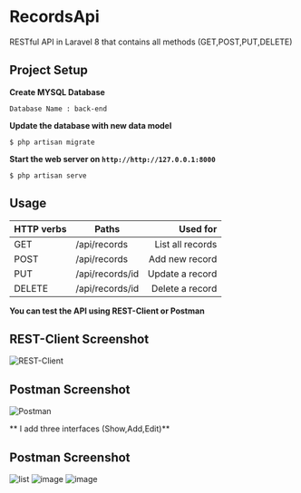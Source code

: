# RecordsApi
RESTful API in Laravel 8 that contains all methods (GET,POST,PUT,DELETE)

## Project Setup

**Create MYSQL Database**

```console
Database Name : back-end
```

**Update the database with new data model**

```console
$ php artisan migrate
```

**Start the web server on `http://http://127.0.0.1:8000`**

```console
$ php artisan serve
```
## Usage

| HTTP verbs | Paths  | Used for |
| ---------- | ------ | --------:|
| GET | /api/records|List all records|
| POST | /api/records| Add new record|
| PUT | /api/records/id |  Update a record |
| DELETE | /api/records/id | Delete a record|

**You can test the API using REST-Client or Postman**

## REST-Client Screenshot
![REST-Client](https://user-images.githubusercontent.com/73910136/116829580-5a1c8b00-ab9c-11eb-8242-a5034184230f.png)
## Postman Screenshot
![Postman](https://user-images.githubusercontent.com/73910136/116829560-43763400-ab9c-11eb-90ee-9350224e15ac.png)

** I add three interfaces (Show,Add,Edit)**
## Postman Screenshot
![list](https://user-images.githubusercontent.com/73910136/116829590-6c96c480-ab9c-11eb-8938-222c87569884.png)
![image](https://user-images.githubusercontent.com/73910136/116834307-5b0de680-abb5-11eb-85fd-73e19c8a151d.png)
![image](https://user-images.githubusercontent.com/73910136/116834318-6b25c600-abb5-11eb-8e18-db742c334549.png)




